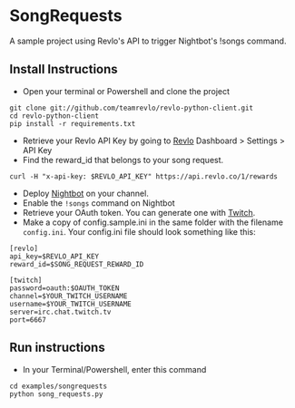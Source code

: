 # SongRequests

A sample project using Revlo's API to trigger Nightbot's !songs command.

## Install Instructions

* Open your terminal or Powershell and clone the project
```
git clone git://github.com/teamrevlo/revlo-python-client.git
cd revlo-python-client
pip install -r requirements.txt
```
* Retrieve your Revlo API Key by going to [Revlo](https://revlo.co) Dashboard > Settings > API Key
* Find the reward\_id that belongs to your song request.
```
curl -H "x-api-key: $REVLO_API_KEY" https://api.revlo.co/1/rewards
```
* Deploy [Nightbot](https://beta.nightbot.tv) on your channel.
* Enable the `!songs` command on Nightbot
* Retrieve your OAuth token. You can generate one with [Twitch](https://twitchapps.com/).
* Make a copy of config.sample.ini in the same folder with the filename `config.ini`. Your config.ini file should look something like this:
```
[revlo]
api_key=$REVLO_API_KEY
reward_id=$SONG_REQUEST_REWARD_ID

[twitch]
password=oauth:$OAUTH_TOKEN
channel=$YOUR_TWITCH_USERNAME
username=$YOUR_TWITCH_USERNAME
server=irc.chat.twitch.tv
port=6667
```

## Run instructions

* In your Terminal/Powershell, enter this command
```
cd examples/songrequests
python song_requests.py
```
